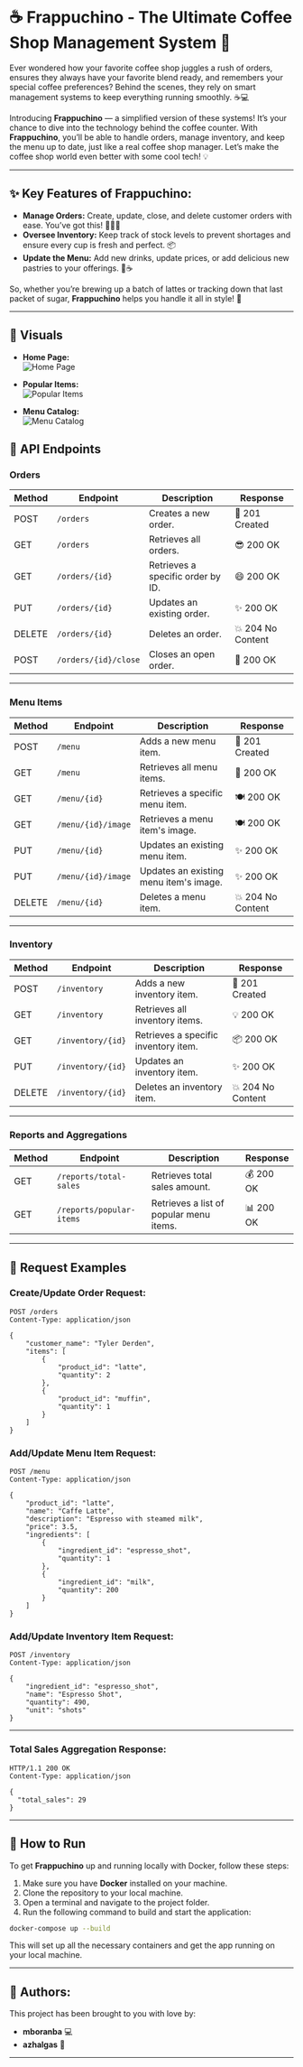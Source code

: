# ☕ **Frappuchino - The Ultimate Coffee Shop Management System** 💖

Ever wondered how your favorite coffee shop juggles a rush of orders, ensures they always have your favorite blend ready, and remembers your special coffee preferences? Behind the scenes, they rely on smart management systems to keep everything running smoothly. ☕💻

Introducing **Frappuchino** — a simplified version of these systems! It’s your chance to dive into the technology behind the coffee counter. With **Frappuchino**, you’ll be able to handle orders, manage inventory, and keep the menu up to date, just like a real coffee shop manager. Let’s make the coffee shop world even better with some cool tech! 💡

---

## ✨ Key Features of Frappuchino:

- **Manage Orders:** Create, update, close, and delete customer orders with ease. You’ve got this! 👨‍🍳✨
- **Oversee Inventory:** Keep track of stock levels to prevent shortages and ensure every cup is fresh and perfect. 📦
- **Update the Menu:** Add new drinks, update prices, or add delicious new pastries to your offerings. 🍰☕
  
So, whether you’re brewing up a batch of lattes or tracking down that last packet of sugar, **Frappuchino** helps you handle it all in style! 🎉

---

## 📸 **Visuals**

- **Home Page:**  
![Home Page](assets/home_page.png)

- **Popular Items:**  
![Popular Items](assets/popular_items.png)

- **Menu Catalog:**  
![Menu Catalog](assets/menu_catalog.png)

## 🌟 API Endpoints

### **Orders**

| Method | Endpoint            | Description                         | Response                     |
|--------|---------------------|-------------------------------------|------------------------------|
| POST   | `/orders`           | Creates a new order.               | 🎉 201 Created               |
| GET    | `/orders`           | Retrieves all orders.              | 😎 200 OK                    |
| GET    | `/orders/{id}`      | Retrieves a specific order by ID.  | 😄 200 OK                    |
| PUT    | `/orders/{id}`      | Updates an existing order.         | ✨ 200 OK                    |
| DELETE | `/orders/{id}`      | Deletes an order.                  | 💥 204 No Content           |
| POST   | `/orders/{id}/close` | Closes an open order.             | 💫 200 OK                    |

---

### **Menu Items**

| Method | Endpoint            | Description                         | Response                     |
|--------|---------------------|-------------------------------------|------------------------------|
| POST   | `/menu`             | Adds a new menu item.              | 🍰 201 Created               |
| GET    | `/menu`             | Retrieves all menu items.          | 📜 200 OK                    |
| GET    | `/menu/{id}`        | Retrieves a specific menu item.    | 🍽️ 200 OK                    |
| GET    | `/menu/{id}/image`  | Retrieves a menu item's image.     | 🍽️ 200 OK                    |
| PUT    | `/menu/{id}`        | Updates an existing menu item.     | ✨ 200 OK                    |
| PUT    | `/menu/{id}/image`  | Updates an existing menu item's image.| ✨ 200 OK                    |
| DELETE | `/menu/{id}`        | Deletes a menu item.               | 💥 204 No Content           |
---

### **Inventory**

| Method | Endpoint            | Description                         | Response                     |
|--------|---------------------|-------------------------------------|------------------------------|
| POST   | `/inventory`        | Adds a new inventory item.         | 🎉 201 Created               |
| GET    | `/inventory`        | Retrieves all inventory items.     | 💡 200 OK                    |
| GET    | `/inventory/{id}`   | Retrieves a specific inventory item. | 📦 200 OK                   |
| PUT    | `/inventory/{id}`   | Updates an inventory item.         | ✨ 200 OK                    |
| DELETE | `/inventory/{id}`   | Deletes an inventory item.         | 💥 204 No Content           |

---

### **Reports and Aggregations**  

| Method | Endpoint                  | Description                       | Response                     |
|--------|---------------------------|-----------------------------------|------------------------------|
| GET    | `/reports/total-sales`    | Retrieves total sales amount.     | 💰 200 OK                    |
| GET    | `/reports/popular-items`  | Retrieves a list of popular menu items. | 📊 200 OK                |

---

## 💌 Request Examples

### **Create/Update Order Request:**
```http
POST /orders
Content-Type: application/json

{
    "customer_name": "Tyler Derden",
    "items": [
        {
            "product_id": "latte",
            "quantity": 2
        },
        {
            "product_id": "muffin",
            "quantity": 1
        }
    ]
}
```

### **Add/Update Menu Item Request:**
```http
POST /menu
Content-Type: application/json

{
    "product_id": "latte",
    "name": "Caffe Latte",
    "description": "Espresso with steamed milk",
    "price": 3.5,
    "ingredients": [
        {
            "ingredient_id": "espresso_shot",
            "quantity": 1
        },
        {
            "ingredient_id": "milk",
            "quantity": 200
        }
    ]
}
```

### **Add/Update Inventory Item Request:**
```http
POST /inventory
Content-Type: application/json

{
    "ingredient_id": "espresso_shot",
    "name": "Espresso Shot",
    "quantity": 490,
    "unit": "shots"
}
```

---

### **Total Sales Aggregation Response:**
```http
HTTP/1.1 200 OK
Content-Type: application/json

{
  "total_sales": 29
}
```

---

## 🚀 How to Run

To get **Frappuchino** up and running locally with Docker, follow these steps:

1. Make sure you have **Docker** installed on your machine.
2. Clone the repository to your local machine.
3. Open a terminal and navigate to the project folder.
4. Run the following command to build and start the application:

```bash
docker-compose up --build
```

This will set up all the necessary containers and get the app running on your local machine.

---

## 🏅 Authors:

This project has been brought to you with love by:
- **mboranba** 💻
- **azhalgas** 🌟

---